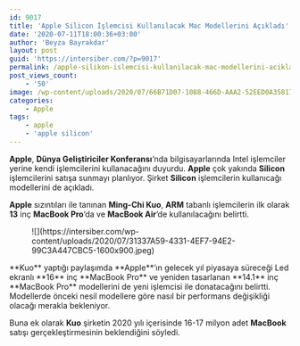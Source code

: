 ```yaml
---
id: 9017
title: 'Apple Silicon İşlemcisi Kullanılacak Mac Modellerini Açıkladı'
date: '2020-07-11T18:00:36+03:00'
author: 'Beyza Bayrakdar'
layout: post
guid: 'https://intersiber.com/?p=9017'
permalink: /apple-silikon-islemcisi-kullanilacak-mac-modellerini-acikladi/
post_views_count:
    - '50'
image: /wp-content/uploads/2020/07/66B71D07-1088-466D-AAA2-52EED0A35817.jpeg
categories:
    - Apple
tags:
    - apple
    - 'apple silicon'
---
```


**Apple**, **Dünya Geliştiriciler Konferansı**‘nda bilgisayarlarında Intel işlemciler yerine kendi işlemcilerini kullanacağını duyurdu. **Apple** çok yakında **Silicon** işlemcilerini satışa sunmayı planlıyor. Şirket **Silicon** işlemcilerin kullanıcağı modellerini de açıkladı.

**Apple** sızıntıları ile tanınan **Ming-Chi Kuo**, **ARM** tabanlı işlemcilerin ilk olarak **13** inç **MacBook Pro**’da ve **MacBook Air**’de kullanılacağını belirtti.

<figure class="wp-block-image size-large">![](https://intersiber.com/wp-content/uploads/2020/07/31337A59-4331-4EF7-94E2-99C3A447CBC5-1600x900.jpeg)</figure>**Kuo** yaptığı paylaşımda **Apple**’ın gelecek yıl piyasaya süreceği Led ekranlı **16** inç **MacBook Pro** ve yeniden tasarlanan **14.1** inç **MacBook Pro** modellerini de yeni işlemcisi ile donatacağını belirtti. Modellerde önceki nesil modellere göre nasıl bir performans değişikliği olacağı merakla bekleniyor.

Buna ek olarak **Kuo** şirketin 2020 yılı içerisinde 16-17 milyon adet **MacBook** satışı gerçekleştirmesinin beklendiğini söyledi.